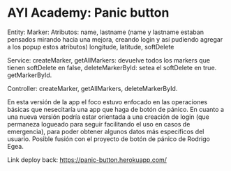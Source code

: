 # AYI Academy: Panic button

Entity:
  Marker:
    Atributos:
      name,
      lastname  (name y lastname estaban pensados mirando hacia una mejora, creando login y así pudiendo agregar a los popup estos atributos)
      longitude,
      latitude,
      softDelete
      
Service:
  createMarker,
  getAllMarkers:
    devuelve todos los markers que tienen softDelete en false,
  deleteMarkerById:
    setea el softDelete en true.
  getMarkerById.

Controller:
  createMarker,
  getAllMarkers,
  deleteMarkerById.
  
En esta versión de la app el foco estuvo enfocado en las operaciones básicas que nesecitaría una app que haga de botón de pánico.
En cuanto a una nueva versión podría estar orientada a una creación de login (que permaneza logueado para seguir facilitando el uso en casos de emergencia), para poder obtener algunos datos más específicos del usuario. Posible fusión con el proyecto de botón de pánico de Rodrigo Egea.

Link deploy back:
  https://panic-button.herokuapp.com/

